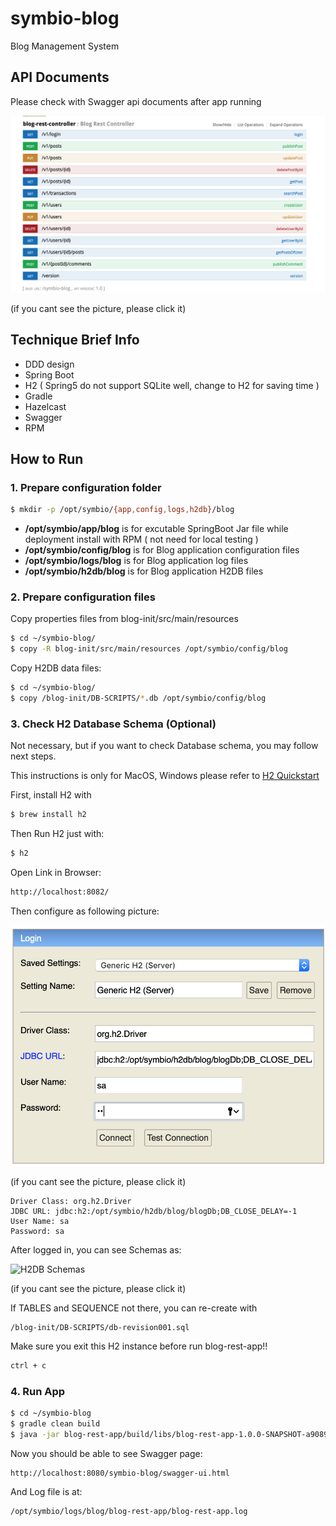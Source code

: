 # symbio-blog

Blog Management System

## API Documents

Please check with Swagger api documents after app running

![Swagger](https://github.com/villim/symbio-blog/blob/master/documents/swagger-apis-doc.png)

(if you cant see the picture, please click it)

## Technique Brief Info

* DDD design
* Spring Boot
* H2 ( Spring5 do not support SQLite well, change to H2 for saving time ) 
* Gradle
* Hazelcast
* Swagger
* RPM
 
## How to Run

### 1. Prepare configuration folder

```bash
$ mkdir -p /opt/symbio/{app,config,logs,h2db}/blog
```

* **/opt/symbio/app/blog** is for excutable SpringBoot Jar file while deployment install with RPM ( not need for local testing )
* **/opt/symbio/config/blog** is for Blog application configuration files
* **/opt/symbio/logs/blog** is for Blog application log files
* **/opt/symbio/h2db/blog** is for Blog application H2DB files

### 2. Prepare configuration files

Copy properties files from blog-init/src/main/resources
```bash
$ cd ~/symbio-blog/
$ copy -R blog-init/src/main/resources /opt/symbio/config/blog
```

Copy H2DB data files:
```bash
$ cd ~/symbio-blog/
$ copy /blog-init/DB-SCRIPTS/*.db /opt/symbio/config/blog

```


### 3. Check H2 Database Schema (Optional)

Not necessary, but if you want to check Database schema, you may follow next steps.

This instructions is only for MacOS, Windows please refer to [H2 Quickstart](http://h2database.com/html/quickstart.html)

First, install H2 with

```bash
$ brew install h2
```

Then Run H2 just with:

```bash
$ h2
```

Open Link in Browser:
```bash
http://localhost:8082/
```

Then configure as following picture:

![H2DB Login](https://github.com/villim/symbio-blog/blob/master/documents/H2DB-login.png)

(if you cant see the picture, please click it)

```text
Driver Class: org.h2.Driver
JDBC URL: jdbc:h2:/opt/symbio/h2db/blog/blogDb;DB_CLOSE_DELAY=-1
User Name: sa
Password: sa
```

After logged in, you can see Schemas as:

![H2DB Schemas](https://github.com/villim/symbio-blog/tree/master/documents/H2DB-schemas.png)

(if you cant see the picture, please click it)


If TABLES and SEQUENCE not there, you can re-create with 

```
/blog-init/DB-SCRIPTS/db-revision001.sql
```

Make sure you exit this H2 instance before run blog-rest-app!!

```bash
ctrl + c
```


### 4. Run App

```bash
$ cd ~/symbio-blog
$ gradle clean build
$ java -jar blog-rest-app/build/libs/blog-rest-app-1.0.0-SNAPSHOT-a908931.jar
``` 

Now you should be able to see Swagger page: 
```
http://localhost:8080/symbio-blog/swagger-ui.html
```

And Log file is at: 
```
/opt/symbio/logs/blog/blog-rest-app/blog-rest-app.log
```
